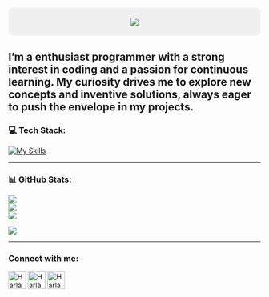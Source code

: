 <h1 align="center" style="background-color:#f0f0f0;padding:20px;border-radius:10px;">
    <img src="https://readme-typing-svg.herokuapp.com/?font=Righteous&size=35&center=true&vCenter=true&width=500&height=70&duration=4000&lines=Hi+There!+👋;+I'm+Aakanksha!;" />
</h1>


I’m a enthusiast programmer  with a strong interest in coding and a passion for continuous learning. My curiosity drives me to explore new concepts and inventive solutions, always eager to push the envelope in my projects.
---

### 💻 Tech Stack:
[![My Skills](https://skillicons.dev/icons?i=js,html,css,firebase,mysql,cs,py,java,kotlin,github)](https://skillicons.dev)

---

### 📊 GitHub Stats:
![](https://github-readme-stats.vercel.app/api?username=Aakanksha77&theme=dark&hide_border=false&include_all_commits=false&count_private=false)<br/>
![](https://github-readme-streak-stats.herokuapp.com/?user=Aakanksha77&theme=dark&hide_border=false)<br/>
![](https://github-readme-stats.vercel.app/api/top-langs/?username=Aakanksha77&theme=dark&hide_border=false&include_all_commits=false&count_private=false&layout=compact)

[![](https://visitcount.itsvg.in/api?id=Aakanksha77&icon=0&color=4)](https://visitcount.itsvg.in)

---

<h3 align="left">Connect with me:</h3>

<p align="left">
    <a href="https://github.com/Aakanksha77" target="_blank" rel="noreferrer">
        <img align="center" src="https://skillicons.dev/icons?i=github" alt="HarlanGilbran" height="35" width="35" />
    </a>
    <a href="https://www.linkedin.com/in/aakanksha-rajbhar-12180a31a/" target="_blank" rel="noreferrer">
        <img align="center" src="https://skillicons.dev/icons?i=linkedin" alt="Harlan Gilbran" height="35 width="35" />
    </a>
    <a href="mailto:rajbharaakanksha4@gmail.com" target="_blank" rel="noreferrer">
        <img align="center" src="https://skillicons.dev/icons?i=gmail" alt="Harlan Gilbran" height="35 width="35" />
    </a>
  
</p>


